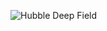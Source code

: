 ![Hubble Deep Field](https://wallpapertag.com/wallpaper/full/5/8/4/477544-most-popular-hubble-ultra-deep-field-wallpaper-1920x1080-tablet.jpg) 
